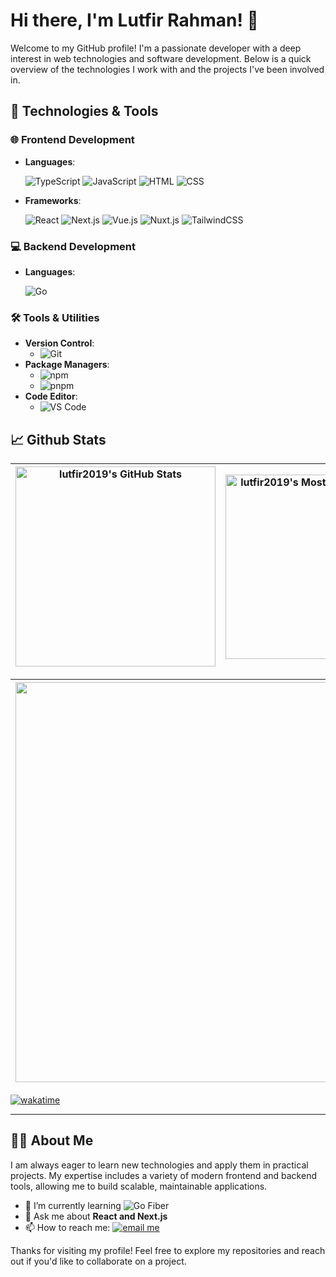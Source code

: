# Hi there, I'm Lutfir Rahman! 👋

Welcome to my GitHub profile! I'm a passionate developer with a deep interest in web technologies and software development. Below is a quick overview of the technologies I work with and the projects I've been involved in.

## 🚀 Technologies & Tools

### 🌐 Frontend Development
- **Languages**:

  ![TypeScript](https://img.shields.io/badge/-TypeScript-007ACC?style=flat&logo=typescript&logoColor=white)
  ![JavaScript](https://img.shields.io/badge/-JavaScript-F7DF1E?style=flat&logo=javascript&logoColor=black)
  ![HTML](https://img.shields.io/badge/-HTML-E34F26?style=flat&logo=html5&logoColor=white)
  ![CSS](https://img.shields.io/badge/-CSS-1572B6?style=flat&logo=css3&logoColor=white)

- **Frameworks**:

  ![React](https://img.shields.io/badge/-React-61DAFB?style=flat&logo=react&logoColor=white)
  ![Next.js](https://img.shields.io/badge/-Next.js-000000?style=flat&logo=nextdotjs&logoColor=white)
  ![Vue.js](https://img.shields.io/badge/-Vue.js-4FC08D?style=flat&logo=vue.js&logoColor=white)
  ![Nuxt.js](https://img.shields.io/badge/-Nuxt.js-00DC82?style=flat&logo=nuxtdotjs&logoColor=white)
  ![TailwindCSS](https://img.shields.io/badge/-TailwindCSS-38B2AC?style=flat&logo=tailwind-css&logoColor=white)

### 💻 Backend Development
- **Languages**:

  ![Go](https://img.shields.io/badge/-Go-00ADD8?style=flat&logo=go&logoColor=white)

### 🛠️ Tools & Utilities
- **Version Control**:
  - ![Git](https://img.shields.io/badge/-Git-F05032?style=flat&logo=git&logoColor=white)
- **Package Managers**: 
  - ![npm](https://img.shields.io/badge/-npm-CB3837?style=flat&logo=npm&logoColor=white)
  - ![pnpm](https://img.shields.io/badge/-pnpm-2C8EBB?style=flat&logo=pnpm&logoColor=white)
- **Code Editor**: 
  - ![VS Code](https://img.shields.io/badge/-VS%20Code-007ACC?style=flat&logo=visual-studio-code&logoColor=white)

## 📈 Github Stats
  
| <img align="center" width="320px" src="https://github-readme-stats-eight-theta.vercel.app/api?username=lutfir2019&show_icons=true&hide_border=true&theme=radical&include_all_commits=true&count_private=true" alt="lutfir2019's GitHub Stats"> | <img align="center" width="295px" src="https://github-readme-stats-eight-theta.vercel.app/api/top-langs/?username=lutfir2019&langs_count=8&layout=compact&hide_border=true&theme=radical" alt="lutfir2019's Most Used Language">
| ------------- | ------------- |  

| <img width="640px" src="https://github-readme-streak-stats.herokuapp.com/?user=lutfir2019&hide_border=true&theme=radical">
| ------------- |

[![wakatime](https://wakatime.com/badge/user/f3272ed5-801d-4f7e-8671-c34fd7168f08.svg)](https://wakatime.com/@f3272ed5-801d-4f7e-8671-c34fd7168f08)

---


## 🧑‍💻 About Me

I am always eager to learn new technologies and apply them in practical projects. My expertise includes a variety of modern frontend and backend tools, allowing me to build scalable, maintainable applications.

- 🌱 I’m currently learning ![Go Fiber](https://img.shields.io/badge/-Go%20Fiber-00ADD8?style=flat&logo=go&logoColor=white)
- 💬 Ask me about **React and Next.js**
- 📫 How to reach me: [![email me](https://img.shields.io/badge/lutfirrahman2019-gmail.com-red?logo=Gmail)](mailto:lutfirrahman2019@gmail.com)

Thanks for visiting my profile! Feel free to explore my repositories and reach out if you'd like to collaborate on a project.
